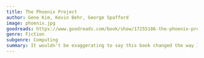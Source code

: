 ```yaml
---
title: The Phoenix Project
author: Gene Kim, Kevin Behr, George Spafford
image: phoenix.jpg
goodreads: https://www.goodreads.com/book/show/17255186-the-phoenix-project
genre: Fiction
subgenre: Computing
summary: It wouldn't be exaggerating to say this book changed the way I look at software development. It's a really fun read, and I think anyone working in IT or software development will find some truth in it's pages.
---
```

